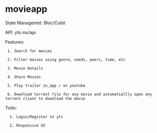 # movieapp


State Managemet: Bloc/Cubit  


API: yts.mx/api  
  
  
Features: 

     1. Search for movies  
     
     2. Filter movies using genre, seeds, peers, time, etc  
     
     3. Movie Details 
     
     4. Share Movies  
     
     5. Play trailer in_app / on youtube  
     
     6. Download torrent file for any movie and automatiallly open any torrent client to download the movie  
     
  Todo:
  
      1. Login/Register to yts  
      
      2. Responsive UI  
